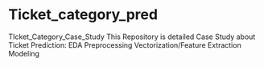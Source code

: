 # Ticket_category_pred

TIcket_Category_Case_Study
This Repository is detailed Case Study about Ticket Prediction:
EDA
Preprocessing
Vectorization/Feature Extraction
Modeling
